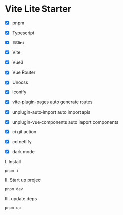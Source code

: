 # Vite Lite Starter

- [x] pnpm
- [x] Typescript
- [x] ESlint
- [x] Vite
- [x] Vue3
- [x] Vue Router
- [x] Unocss
- [x] iconify

- [x] vite-plugin-pages auto generate routes
- [x] unplugin-auto-import auto import apis
- [x] unplugin-vue-components auto import components

- [x] ci git action
- [x] cd netlify

- [x] dark mode

I. Install

```bash
pnpm i
```

II. Start up project

```bash
pnpm dev
```

III. update deps

```bash
pnpm up
```
